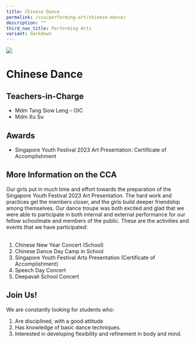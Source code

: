 ```yaml
---
title: Chinese Dance
permalink: /cca/performing-art/chinese-dance/
description: ""
third_nav_title: Performing Arts
variant: markdown
---
```

![](/images/CCA/chinesedance.png)

Chinese Dance
=============

**Teachers-in-Charge**
----------------------

*   Mdm Tang Siow Leng – OIC
*   Mdm Xu Su

**Awards**
----------

*   Singapore Youth Festival 2023 Art Presentation:&nbsp;Certificate&nbsp;of Accomplishment

**More Information on the CCA**
-------------------------------

Our girls put in much time and effort towards the preparation of the Singapore Youth Festival 2023 Art Presentation. The hard work and practices gel the members closer, and the girls build deeper friendship among themselves. Our dance troupe was both excited and glad that we were able to participate in both internal and external performance for our fellow schoolmate and members of the public. These are the activities and events that we have participated: <br><br>
1.	Chinese New Year Concert (School) <br>
2.	Chinese Dance Day Camp in School <br>
3.	Singapore Youth Festival Arts Presentation (Certificate of Accomplishment) <br>
4.	Speech Day Concert <br>
5.	Deepavali School Concert


**Join Us!**
------------

We are constantly looking for students who:

1.  Are disciplined, with a good attitude
2.  Has knowledge of basic dance techniques.
3.  Interested in developing flexibility and refinement in body and mind.